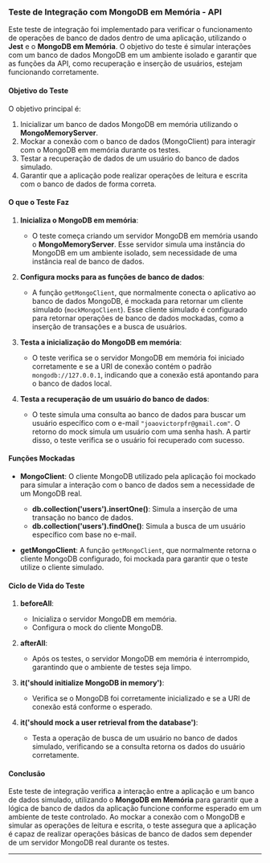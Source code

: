 ### Teste de Integração com MongoDB em Memória - API

Este teste de integração foi implementado para verificar o funcionamento de operações de banco de dados dentro de uma aplicação, utilizando o **Jest** e o **MongoDB em Memória**. O objetivo do teste é simular interações com um banco de dados MongoDB em um ambiente isolado e garantir que as funções da API, como recuperação e inserção de usuários, estejam funcionando corretamente.

#### Objetivo do Teste

O objetivo principal é:

1. Inicializar um banco de dados MongoDB em memória utilizando o **MongoMemoryServer**.
2. Mockar a conexão com o banco de dados (MongoClient) para interagir com o MongoDB em memória durante os testes.
3. Testar a recuperação de dados de um usuário do banco de dados simulado.
4. Garantir que a aplicação pode realizar operações de leitura e escrita com o banco de dados de forma correta.

#### O que o Teste Faz

1. **Inicializa o MongoDB em memória**:
    - O teste começa criando um servidor MongoDB em memória usando o **MongoMemoryServer**. Esse servidor simula uma instância do MongoDB em um ambiente isolado, sem necessidade de uma instância real de banco de dados.

2. **Configura mocks para as funções de banco de dados**:
    - A função `getMongoClient`, que normalmente conecta o aplicativo ao banco de dados MongoDB, é mockada para retornar um cliente simulado (`mockMongoClient`). Esse cliente simulado é configurado para retornar operações de banco de dados mockadas, como a inserção de transações e a busca de usuários.

3. **Testa a inicialização do MongoDB em memória**:
    - O teste verifica se o servidor MongoDB em memória foi iniciado corretamente e se a URI de conexão contém o padrão `mongodb://127.0.0.1`, indicando que a conexão está apontando para o banco de dados local.

4. **Testa a recuperação de um usuário do banco de dados**:
    - O teste simula uma consulta ao banco de dados para buscar um usuário específico com o e-mail `"joaovictorpfr@gmail.com"`. O retorno do mock simula um usuário com uma senha hash. A partir disso, o teste verifica se o usuário foi recuperado com sucesso.

#### Funções Mockadas

- **MongoClient**: O cliente MongoDB utilizado pela aplicação foi mockado para simular a interação com o banco de dados sem a necessidade de um MongoDB real.

    - **db.collection('users').insertOne()**: Simula a inserção de uma transação no banco de dados.
    - **db.collection('users').findOne()**: Simula a busca de um usuário específico com base no e-mail.

- **getMongoClient**: A função `getMongoClient`, que normalmente retorna o cliente MongoDB configurado, foi mockada para garantir que o teste utilize o cliente simulado.

#### Ciclo de Vida do Teste

1. **beforeAll**:
    - Inicializa o servidor MongoDB em memória.
    - Configura o mock do cliente MongoDB.

2. **afterAll**:
    - Após os testes, o servidor MongoDB em memória é interrompido, garantindo que o ambiente de testes seja limpo.

3. **it('should initialize MongoDB in memory')**:
    - Verifica se o MongoDB foi corretamente inicializado e se a URI de conexão está conforme o esperado.

4. **it('should mock a user retrieval from the database')**:
    - Testa a operação de busca de um usuário no banco de dados simulado, verificando se a consulta retorna os dados do usuário corretamente.

#### Conclusão

Este teste de integração verifica a interação entre a aplicação e um banco de dados simulado, utilizando o **MongoDB em Memória** para garantir que a lógica de banco de dados da aplicação funcione conforme esperado em um ambiente de teste controlado. Ao mockar a conexão com o MongoDB e simular as operações de leitura e escrita, o teste assegura que a aplicação é capaz de realizar operações básicas de banco de dados sem depender de um servidor MongoDB real durante os testes.

---
